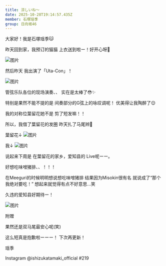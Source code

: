 ```yaml
---
title: 涼しいね〜
date: 2025-10-28T19:14:57.435Z
member: 石塚瑶季
group: 日向坂46
---
```


大家好！我是石塚瑶季🐱

昨天回到家，我预订的猫猫
上衣送到啦ー！好开心呀🤍

![图片](https://cdn.hinatazaka46.com/files/14/diary/official/member/moblog/202510/mobOPfAay.jpg)



然后昨天
我出演了「Uta-Con」！

![图片](https://cdn.hinatazaka46.com/files/14/diary/official/member/moblog/202510/mobXQd6kJ.jpg)


管弦乐队各位的现场演奏、、
实在是太棒了😳✨

特别是果然不能不提的是
间奏部分的G弦上的咏叹调呢！
优美得让我陶醉了😌



我的对称位葉留花她不是
剪了短发嘛！！

所以，我借了葉留花的发圈
昨天扎了马尾辫🐎


葉留花↓
![图片](https://cdn.hinatazaka46.com/files/14/diary/official/member/moblog/202510/mob8svT7r.jpg)


我↓
![图片](https://cdn.hinatazaka46.com/files/14/diary/official/member/moblog/202510/mobGluPdg.jpg)







说起来下周是
在葉留花的家乡，爱知县的
Live呢ーー。

好想吃味噌猪排、、！！！

在Meeguri的时候明明想说想吃味噌猪排
结果因为Misokin很有名
就说成了“那个我绝对要吃！”
想起来就觉得有点不好意思...笑



久违的爱知县好期待ー！




![图片](https://cdn.hinatazaka46.com/files/14/diary/official/member/moblog/202510/mobBo5fCg.jpg)

附赠

果然还是双马尾最安心呢(笑)



这么短真是抱歉啦ーーー！
下次再更新！

瑶季

Instagram @ishizukatamaki_official
#219